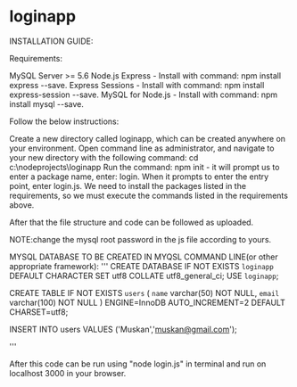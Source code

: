 # loginapp
INSTALLATION GUIDE:


Requirements:

MySQL Server >= 5.6
Node.js
Express - Install with command: npm install express --save.
Express Sessions - Install with command: npm install express-session --save.
MySQL for Node.js - Install with command: npm install mysql --save.


Follow the below instructions:

Create a new directory called loginapp, which can be created anywhere on your environment.
Open command line as administrator, and navigate to your new directory with the following command: cd c:\nodeprojects\loginapp
Run the command: npm init - it will prompt us to enter a package name, enter: login.
When it prompts to enter the entry point, enter login.js.
We need to install the packages listed in the requirements, so we must execute the commands listed in the requirements above.

After that the file structure and code can be followed as uploaded.

NOTE:change the mysql root password in the js file according to yours.

MYSQL DATABASE TO BE CREATED IN MYQSL COMMAND LINE(or other appropriate framework):
'''
CREATE DATABASE IF NOT EXISTS `loginapp` DEFAULT CHARACTER SET utf8 COLLATE utf8_general_ci;
USE `loginapp`;

CREATE TABLE IF NOT EXISTS `users` (
  `name` varchar(50) NOT NULL,
  `email` varchar(100) NOT NULL
) ENGINE=InnoDB AUTO_INCREMENT=2 DEFAULT CHARSET=utf8;

INSERT INTO users VALUES ('Muskan','muskan@gmail.com');

'''

After this code can be run using "node login.js" in terminal
and run on localhost 3000 in your browser.

